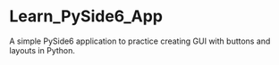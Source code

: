 # Learn_PySide6_App
A simple PySide6 application to practice creating GUI with buttons and layouts in Python.
